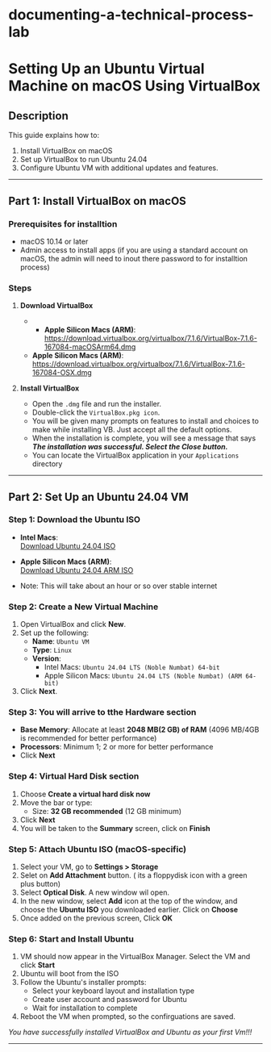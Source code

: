 # documenting-a-technical-process-lab


# Setting Up an Ubuntu Virtual Machine on macOS Using VirtualBox

## Description
This guide explains how to:
1. Install VirtualBox on macOS
2. Set up VirtualBox to run Ubuntu 24.04
3. Configure Ubuntu VM with additional updates and features. 

---

## Part 1: Install VirtualBox on macOS

### Prerequisites for installtion
- macOS 10.14 or later
- Admin access to install apps (if you are using a standard account on macOS, the admin will need to inout there password to for installtion process)


### Steps

1. **Download VirtualBox**
   - - **Apple Silicon Macs (ARM)**: https://download.virtualbox.org/virtualbox/7.1.6/VirtualBox-7.1.6-167084-macOSArm64.dmg
   - **Apple Silicon Macs (ARM)**: https://download.virtualbox.org/virtualbox/7.1.6/VirtualBox-7.1.6-167084-OSX.dmg


2. **Install VirtualBox**
   - Open the `.dmg` file and run the installer.
   - Double-click the `VirtualBox.pkg icon`.
   - You will be given many prompts on features to install and choices to make while installing VB. Just accept all the default options.
   - When the installation is complete, you will see a message that says **_The installation was successful. Select the Close button._**
   - You can locate the VirtualBox application in your `Applications` directory

---

## Part 2: Set Up an Ubuntu 24.04 VM

### Step 1: Download the Ubuntu ISO

- **Intel Macs**:  
  [Download Ubuntu 24.04 ISO](https://ubuntu.com/download/desktop)

- **Apple Silicon Macs (ARM)**:  
  [Download Ubuntu 24.04 ARM ISO](https://ubuntu.com/download/arm)

- Note: This will take about an hour or so over stable internet

### Step 2: Create a New Virtual Machine

1. Open VirtualBox and click **New**.
2. Set up the following:
   - **Name**: `Ubuntu VM`
   - **Type**: `Linux`
   - **Version**:
     - Intel Macs: `Ubuntu 24.04 LTS (Noble Numbat) 64-bit`
     - Apple Silicon Macs: `Ubuntu 24.04 LTS (Noble Numbat) (ARM 64-bit)`
3. Click **Next**. 

### Step 3: You will arrive to tthe Hardware section

- **Base Memory**: Allocate at least **2048 MB(2 GB) of RAM** (4096 MB/4GB  is recommended for better performance)
- **Processors**: Minimum 1; 2 or more for better performance
- Click **Next**

### Step 4: Virtual Hard Disk section

1. Choose **Create a virtual hard disk now**
2. Move the bar or type:
   - Size: **32 GB recommended** (12 GB minimum)
3. Click **Next**
4. You will be taken to the **Summary** screen, click on **Finish**

### Step 5: Attach Ubuntu ISO (macOS-specific)

1. Select your VM, go to **Settings > Storage**
2. Selet on **Add Attachment** button. ( its a floppydisk icon with a green plus button)
3. Select **Optical Disk**. A new window wil open.
4. In the new window, select **Add** icon at the top of the window, and choose the **Ubuntu ISO** you downloaded earlier. Click on **Choose**
4. Once added on the previous screen, Click **OK**

### Step 6: Start and Install Ubuntu

1. VM should now appear in the VirtualBox Manager. Select the VM and click **Start**
2. Ubuntu will boot from the ISO
3. Follow the Ubuntu's installer prompts:
   - Select your keyboard layout and installation type
   - Create user account and password for Ubuntu
   - Wait for installation to complete
4. Reboot the VM when prompted, so the confirguations are saved. 


_You have successfully installed VirtualBox and Ubuntu as your first Vm!!!_ 

---




